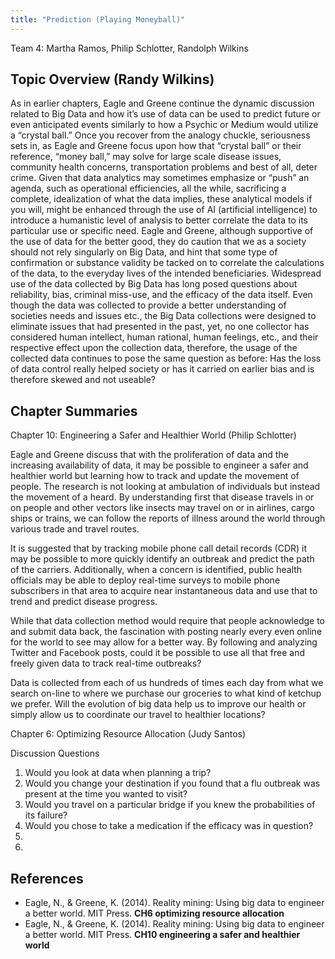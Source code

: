 ```yaml
---
title: "Prediction (Playing Moneyball)"
---
```



Team 4: Martha Ramos, Philip Schlotter, Randolph Wilkins


## Topic Overview (Randy Wilkins)


As in earlier chapters, Eagle and Greene continue the dynamic discussion related to Big Data and how it’s use of data can be used to predict future or even anticipated events similarly to how a Psychic or Medium would utilize a “crystal ball.”  Once you recover from the analogy chuckle, seriousness sets in, as Eagle and Greene focus upon how that “crystal ball” or their reference, “money ball,” may solve for large scale disease issues, community health concerns, transportation problems and best of all, deter crime.
Given that data analytics may sometimes emphasize or “push” an agenda, such as operational efficiencies, all the while, sacrificing a complete, idealization of what the data implies, these analytical models if you will, might be enhanced through the use of AI (artificial intelligence) to introduce a humanistic level of analysis to better correlate the data to its particular use or specific need. Eagle and Greene, although supportive of the use of data for the better good, they do caution that we as a society should not rely singularly on Big Data, and hint that some type of confirmation or substance validity be tacked on to correlate the calculations of the data, to the everyday lives of the intended beneficiaries. 
Widespread use of the data collected by Big Data has long posed questions about reliability, bias, criminal miss-use, and the efficacy of the data itself. Even though the data was collected to provide a better understanding of societies needs and issues etc.,  the Big Data collections were designed to eliminate issues that had presented in the past, yet, no one collector has considered human intellect, human rational, human feelings, etc., and their respective effect upon the collection data, therefore, the usage of the collected data continues to pose the same question as before: Has the loss of data control really helped society or has it carried on earlier bias and is therefore skewed and not useable?


## Chapter Summaries


Chapter 10: Engineering a Safer and Healthier World (Philip Schlotter)

Eagle and Greene discuss that with the proliferation of data and the increasing availability of data, it may be possible to engineer a safer and healthier world but learning how to track and update the movement of people.  The research is not looking at ambulation of individuals but instead the movement of a heard.  By understanding first that disease travels in or on people and other vectors like insects may travel on or in airlines, cargo ships or trains, we can follow the reports of illness around the world through various trade and travel routes.

It is suggested that by tracking mobile phone call detail records (CDR) it may be possible to more quickly identify an outbreak and predict the path of the carriers.  Additionally, when a concern is identified, public health officials may be able to deploy real-time surveys to mobile phone subscribers in that area to acquire near instantaneous data and use that to trend and predict disease progress.

While that data collection method would require that people acknowledge to and submit data back, the fascination with posting nearly every even online for the world to see may allow for a better way.  By following and analyzing Twitter and Facebook posts, could it be possible to use all that free and freely given data to track real-time outbreaks?

Data is collected from each of us hundreds of times each day from what we search on-line to where we purchase our groceries to what kind of ketchup we prefer.  Will the evolution of big data help us to improve our health or simply allow us to coordinate our travel to healthier locations?

Chapter 6: Optimizing Resource Allocation (Judy Santos)








Discussion Questions

1.	Would you look at data when planning a trip?
2.	Would you change your destination if you found that a flu outbreak was present at the time you wanted to visit?
3.	Would you travel on a particular bridge if you knew the probabilities of its failure?
4.	Would you chose to take a medication if the efficacy was in question?
5.	
6.	






## References

* Eagle, N., & Greene, K. (2014). Reality mining: Using big data to engineer a better world. MIT Press. **CH6 optimizing resource allocation**
* Eagle, N., & Greene, K. (2014). Reality mining: Using big data to engineer a better world. MIT Press. **CH10 engineering a safer and healthier world** 
